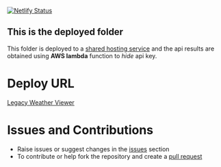 [![Netlify Status](https://api.netlify.com/api/v1/badges/d8af29e2-20cf-435c-ad05-f65cfe96823a/deploy-status)](https://app.netlify.com/sites/webapp-weather/deploys)

## This is the deployed folder
This folder is deployed to a [shared hosting service](https://www.netlify.com) and the api results are obtained using **AWS lambda** function to *hide* api key.


# Deploy **URL**
[Legacy Weather Viewer](https://legacy--webapp-weather.netlify.app)

# Issues and Contributions
* Raise issues or suggest changes in the [issues](https://github.com/humble-barnacle001/webapp-weather/issues) section
* To contribute or help fork the repository and create a [pull request](https://github.com/humble-barnacle001/webapp-weather/pulls)